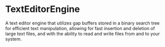 # TextEditorEngine
A text editor engine that utilizes gap buffers stored in a binary search tree for efficient text manipulation, allowing for fast insertion and deletion of large text files, and with the ability to read and write files from and to your system.
